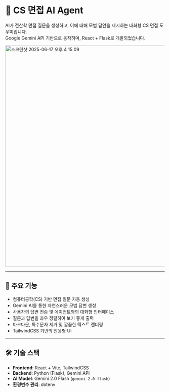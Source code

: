 # 💬 CS 면접 AI Agent

AI가 전산학 면접 질문을 생성하고, 이에 대해 모범 답안을 제시하는 대화형 CS 면접 도우미입니다.  
Google Gemini API 기반으로 동작하며, React + Flask로 개발되었습니다.

<img width="700" alt="스크린샷 2025-06-17 오후 4 15 09" src="https://github.com/user-attachments/assets/66652f26-cc56-4059-ad35-7d82c0356d3e" />


---

## 🧠 주요 기능

- 컴퓨터공학(CS) 기반 면접 질문 자동 생성
- Gemini AI를 통한 자연스러운 모범 답변 생성
- 사용자의 답변 전송 및 에이전트와의 대화형 인터페이스
- 질문과 답변을 좌우 정렬하여 보기 좋게 출력
- 마크다운, 특수문자 제거 및 깔끔한 텍스트 렌더링
- TailwindCSS 기반의 반응형 UI

---

## 🛠️ 기술 스택

- **Frontend**: React + Vite, TailwindCSS
- **Backend**: Python (Flask), Gemini API
- **AI Model**: Gemini 2.0 Flash (`gemini-2.0-flash`)
- **환경변수 관리**: dotenv
